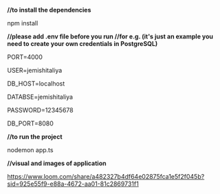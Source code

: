 **//to install the dependencies**

npm install

**//please add .env file before you run
//for e.g. (it's just an example you need to create your own credentials in PostgreSQL)**

PORT=4000

USER=jemishitaliya

DB_HOST=localhost

DATABSE=jemishitaliya

PASSWORD=12345678

DB_PORT=8080

**//to run the project**

nodemon app.ts



**//visual and images of application**

https://www.loom.com/share/a482327b4df64e02875fca1e5f2f045b?sid=925e55f9-e88a-4672-aa01-81c2869731f1
